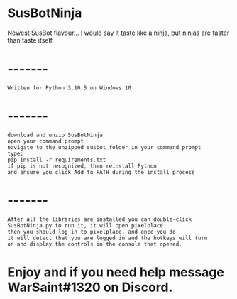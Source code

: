 # SusBotNinja
Newest SusBot flavour... I would say it taste like a ninja, but ninjas are faster than taste itself.

# -------
    Written for Python 3.10.5 on Windows 10
# -------
    download and unzip SusBotNinja
    open your command prompt
    navigate to the unzipped susbot folder in your command prompt
    type:
    pip install -r requirements.txt
    if pip is not recognized, then reinstall Python
    and ensure you click Add to PATH during the install process

# -------
    After all the libraries are installed you can double-click
    SusBotNinja.py to run it, it will open pixelplace
    then you should log in to pixelplace, and once you do
    it will detect that you are logged in and the hotkeys will turn
    on and display the controls in the console that opened.
    
# Enjoy and if you need help message WarSaint#1320 on Discord.
